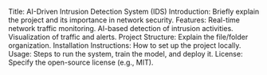 Title: AI-Driven Intrusion Detection System (IDS)
Introduction: Briefly explain the project and its importance in network security.
Features:
Real-time network traffic monitoring.
AI-based detection of intrusion activities.
Visualization of traffic and alerts.
Project Structure: Explain the file/folder organization.
Installation Instructions: How to set up the project locally.
Usage: Steps to run the system, train the model, and deploy it.
License: Specify the open-source license (e.g., MIT).
